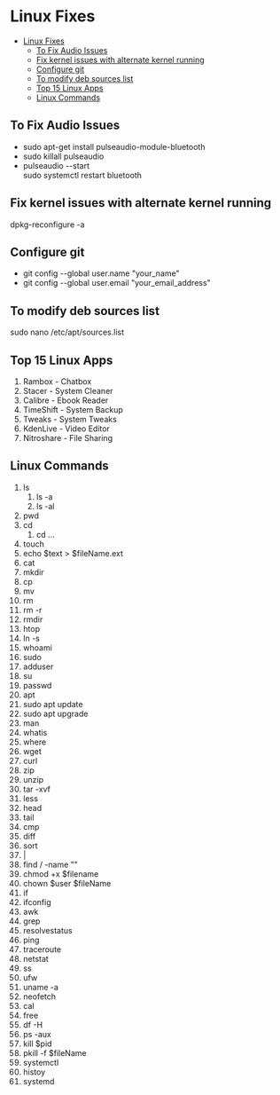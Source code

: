 # Linux Fixes

- [Linux Fixes](#linux-fixes)
  - [To Fix Audio Issues](#to-fix-audio-issues)
  - [Fix kernel issues with alternate kernel running](#fix-kernel-issues-with-alternate-kernel-running)
  - [Configure git](#configure-git)
  - [To modify deb sources list](#to-modify-deb-sources-list)
  - [Top 15 Linux Apps](#top-15-linux-apps)
  - [Linux Commands](#linux-commands)

## To Fix Audio Issues

- sudo apt-get install pulseaudio-module-bluetooth
- sudo killall pulseaudio
- pulseaudio --start  
sudo systemctl restart bluetooth

## Fix kernel issues with alternate kernel running

dpkg-reconfigure -a

## Configure git

- git config --global user.name "your_name"
- git config --global user.email "your_email_address"

## To modify deb sources list

sudo nano /etc/apt/sources.list

## Top 15 Linux Apps

1. Rambox - Chatbox
2. Stacer - System Cleaner
3. Calibre - Ebook Reader
4. TimeShift -  System Backup
5. Tweaks - System Tweaks
6. KdenLive - Video Editor
7. Nitroshare - File Sharing

## Linux Commands

1. ls
   1. ls -a
   2. ls -al
2. pwd
3. cd
   1. cd ...
4. touch
5. echo $text > $fileName.ext
6. cat
7. mkdir
8. cp
9. mv
10. rm
11. rm -r
12. rmdir
13. htop
14. ln -s
15. whoami
16. sudo
17. adduser
18. su
19. passwd
20. apt
21. sudo apt update
22. sudo apt upgrade
23. man
24. whatis
25. where
26. wget
27. curl
28. zip
29. unzip
30. tar -xvf
31. less
32. head
33. tail
34. cmp
35. diff
36. sort
37. |
38. find / -name ""
39. chmod +x $filename
40. chown $user $fileName
41. if
42. ifconfig
43. awk
44. grep
45. resolvestatus
46. ping
47. traceroute
48. netstat
49. ss
50. ufw
51. uname -a
52. neofetch
53. cal
54. free
55. df -H
56. ps -aux
57. kill $pid
58. pkill -f $fileName
59. systemctl
60. histoy
61. systemd
